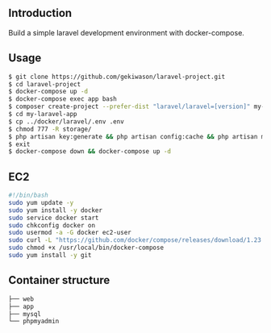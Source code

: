 ## Introduction

Build a simple laravel development environment with docker-compose.

## Usage

```bash
$ git clone https://github.com/gekiwason/laravel-project.git
$ cd laravel-project
$ docker-compose up -d
$ docker-compose exec app bash
$ composer create-project --prefer-dist "laravel/laravel=[version]" my-laravel-app
$ cd my-laravel-app
$ cp ../docker/laravel/.env .env
$ chmod 777 -R storage/ 
$ php artisan key:generate && php artisan config:cache && php artisan migrate 
$ exit
$ docker-compose down && docker-compose up -d
```

## EC2

```bash
#!/bin/bash
sudo yum update -y
sudo yum install -y docker
sudo service docker start
sudo chkconfig docker on
sudo usermod -a -G docker ec2-user
sudo curl -L "https://github.com/docker/compose/releases/download/1.23.2/docker-compose-$(uname -s)-$(uname -m)" -o /usr/local/bin/docker-compose
sudo chmod +x /usr/local/bin/docker-compose
sudo yum install -y git
```

## Container structure

```bash
├── web
├── app
├── mysql
└── phpmyadmin
```
